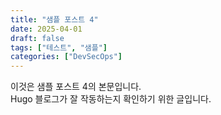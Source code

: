 ```yaml
---
title: "샘플 포스트 4"
date: 2025-04-01
draft: false
tags: ["테스트", "샘플"]
categories: ["DevSecOps"]
---
```


이것은 샘플 포스트 4의 본문입니다.  
Hugo 블로그가 잘 작동하는지 확인하기 위한 글입니다.
